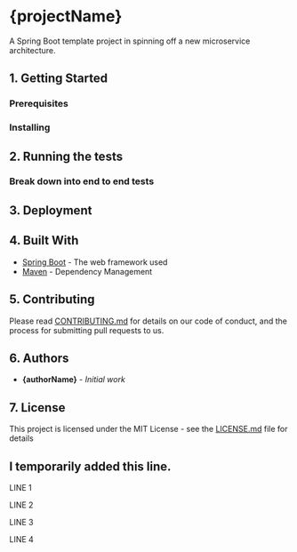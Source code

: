 # {projectName}

A Spring Boot template project in spinning off a new microservice architecture.
## 1. Getting Started


### Prerequisites


### Installing


## 2. Running the tests


### Break down into end to end tests


## 3. Deployment


## 4. Built With

* [Spring Boot](https://spring.io/projects/spring-boot) - The web framework used
* [Maven](https://maven.apache.org/) - Dependency Management

## 5. Contributing

Please read [CONTRIBUTING.md](https://gist.github.com/PurpleBooth/b24679402957c63ec426) for details on our code of conduct, and the process for submitting pull requests to us.

## 6. Authors

* **{authorName}** - *Initial work*

## 7. License

This project is licensed under the MIT License - see the [LICENSE.md](LICENSE.md) file for details

## I temporarily added this line.

LINE 1

LINE 2

LINE 3

LINE 4